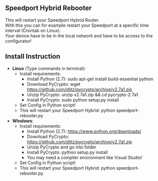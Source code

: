 ## Speedport Hybrid Rebooter
    
This will restart your Speedport Hybrid Router.    
With this you can for example restart your Speedport at a specific time interval (Crontab on Linux).    
Your device have to be in the local network and have to be access to the configurator!
    
## Install Instruction         
- **Linux** (Type commands in terminal):
     - Install requirements:
         - Install Python (2.7):  sudo apt-get install build-essential python
         - Download PyCrypto:     wget https://github.com/dlitz/pycrypto/archive/v2.7a1.zip
         - Unzip PyCrypto:        unzip v2.7a1.zip && cd pycrypto-2.7a1
         - Install PyCrypto:      sudo python setup.py install
     - Set Config in Python script!
     - This will restart your Speedport Hybrid: python speedport-rebooter.py
- **Windows**:
     - Install requirements:
         - Install Python (2.7):  https://www.python.org/downloads/
         - Download PyCrypto:     https://github.com/dlitz/pycrypto/archive/v2.7a1.zip
         - Unzip PyCrypto and go into folder
         - Install PyCrypto:  python setup.py install
         - You may need a compiler environment like Visual Studio!
     - Set Config in Python script!
     - This will restart your Speedport Hybrid: python speedport-rebooter.py